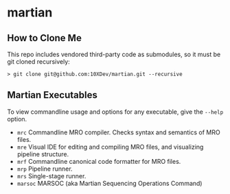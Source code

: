 martian
=======

How to Clone Me
---------------
This repo includes vendored third-party code as submodules, so it must be git cloned recursively:

```
> git clone git@github.com:10XDev/martian.git --recursive
```

Martian Executables
-------------------
To view commandline usage and options for any executable, give the `--help` option.

- `mrc` Commandline MRO compiler. Checks syntax and semantics of MRO files.
- `mre` Visual IDE for editing and compiling MRO files, and visualizing pipeline structure.
- `mrf` Commandline canonical code formatter for MRO files.
- `mrp` Pipeline runner.
- `mrs` Single-stage runner.
- `marsoc` MARSOC (aka Martian Sequencing Operations Command)
